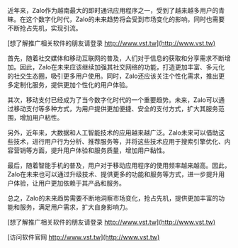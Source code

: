近年来，Zalo作为越南最大的即时通讯应用程序之一，受到了越来越多用户的青睐。在这个数字化时代，Zalo的未来趋势将会受到市场变化的影响，同时也需要不断抢占先机，实现引流。

[想了解推广相关软件的朋友请登录 http://www.vst.tw](http://www.vst.tw)

首先，随着社交媒体和移动互联网的普及，人们对于信息的获取和分享需求不断增加。因此，Zalo在未来应该继续加强其社交网络的功能，打造更加丰富、多元化的社交生态圈，吸引更多用户使用。同时，Zalo还应该关注个性化需求，推出更多定制化服务，提供更加个性化的用户体验。

其次，移动支付已经成为了当今数字化时代的一个重要趋势。未来，Zalo可以通过移动支付等多种方式，为用户提供更加便捷、安全的支付方式，扩大其服务范围，增加用户粘性。

另外，近年来，大数据和人工智能技术的应用越来越广泛。Zalo未来可以借助这些技术，进行用户行为分析、推荐服务等，并将这些技术应用于搜索引擎优化、内容营销等方面，提升用户体验和服务质量，增加用户黏性。

最后，随着智能手机的普及，用户对于移动应用程序的使用频率越来越高。因此，Zalo在未来也可以通过升级技术、提供更多的功能和服务等方式，进一步提升用户体验，让用户更加依赖于其产品和服务。

总之，Zalo的未来趋势需要不断地洞察市场变化，抢占先机，提供更加丰富的功能和服务，满足用户需求，扩大自身影响力。

[想了解推广相关软件的朋友请登录 http://www.vst.tw](http://www.vst.tw)


[访问软件官网 http://www.vst.tw](http://www.vst.tw)
